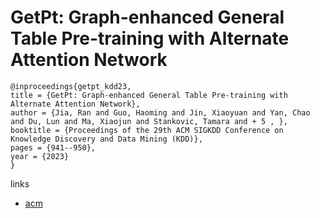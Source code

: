 # GetPt: Graph-enhanced General Table Pre-training with Alternate Attention Network

```
@inproceedings{getpt_kdd23,
title = {GetPt: Graph-enhanced General Table Pre-training with Alternate Attention Network},
author = {Jia, Ran and Guo, Haoming and Jin, Xiaoyuan and Yan, Chao and Du, Lun and Ma, Xiaojun and Stankovic, Tamara and + 5 , },
booktitle = {Proceedings of the 29th ACM SIGKDD Conference on Knowledge Discovery and Data Mining (KDD)},
pages = {941--950},
year = {2023}
}
```

links
- [acm](https://dl.acm.org/doi/10.1145/3580305.3599366)
